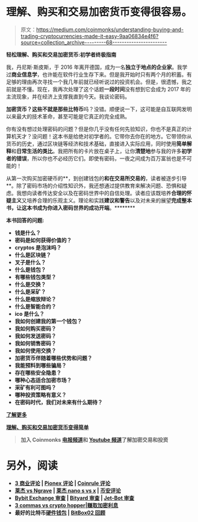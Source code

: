 # 理解、购买和交易加密货币变得很容易。

> 原文：<https://medium.com/coinmonks/understanding-buying-and-trading-cryptocurrencies-made-it-easy-9aa06834e4f6?source=collection_archive---------68----------------------->

**轻松理解、购买和交易加密货币:初学者终极指南**

我，丹尼斯·斯皮斯，于 2016 年离开德国，成为一名**独立于地点的企业家**。我学过**商业信息学**，也许能在软件行业生存下来。但是我开始时只有两个月的积蓄。有足够的理由再次寻找一个我几年前就已经听说过的投资机会。但是，很遗憾，我之前就是不懂。现在，我再次处理了这个话题**一段时间**没有想到它会成为 2017 年的主流现象，并在经济上支撑我直到今天。我谈论密码。

**加密货币？**这些不就是那些**比特币**吗？没错。顺便说一下，这可能是自互联网发明以来最大的技术革命，甚至可能是它真正的完全成熟。

你有没有想过处理密码的问题？但是你几乎没有任何先验知识，你也不是真正的计算机天才？没问题！这本书是给绝对初学者的。它带你去你在的地方。它带领你从货币的历史，通过区块链等经济和技术基础，直接进入实际应用，同时使用**简单解释**和**日常生活的类比**。我把所有的卡片放在桌子上，让你**清楚地**参与我的许多**初学者的错误**，所以你也不必经历它们。即使有密码，一夜之间成为百万富翁也是不可能的！

从第一次购买加密硬币的**，到创建钱包的**和在交易所交易的**，读者被逐步引导**。除了密码市场的介绍性知识外，我还想通过提供教育来解决问题、恐惧和疑虑。我想向读者传达安全以及在密码世界中的自信处理。读者应该既培养**合理的怀疑主义**又培养合理的乐观主义。理论和实践**建议和警告**以及对未来的展望**完成整本书，让这本书成为你进入密码世界的成功开端**。********

****本书回答的问题:****

*   **钱是什么？**
*   **密码是如何获得价值的？**
*   **cryptos 是泡沫吗？**
*   **什么是区块链？**
*   **叉子是什么？**
*   **什么是钱包？**
*   **有哪些钱包类型？**
*   **什么是交换？**
*   **什么是采矿？**
*   **什么是缩放辩论？**
*   **什么是智能合约？**
*   **ico 是什么？**
*   **我如何创建我的第一个钱包？**
*   **我如何购买密码？**
*   **我如何发送密码？**
*   **我如何销售密码？**
*   **我如何使用交换？**
*   **加密货币伴随着哪些优势和问题？**
*   **我能预料到哪些骗局？**
*   **存在哪些安全隐患？**
*   **哪种心态适合加密市场？**
*   **采矿有利可图吗？**
*   **哪种投资策略有意义？**
*   **在密码时代，我们对未来有什么期待？**

**[**了解更多**](https://www.digistore24.com/redir/223831/mctria/)**

**[**理解、购买和交易加密货币变得简单**](https://www.digistore24.com/redir/223831/mctria/)**

> **加入 Coinmonks [电报频道](https://t.me/coincodecap)和 [Youtube 频道](https://www.youtube.com/c/coinmonks/videos)了解加密交易和投资**

# **另外，阅读**

*   **[3 商业评论](/coinmonks/3commas-review-an-excellent-crypto-trading-bot-2020-1313a58bec92) | [Pionex 评论](https://coincodecap.com/pionex-review-exchange-with-crypto-trading-bot) | [Coinrule 评论](/coinmonks/coinrule-review-2021-a-beginner-friendly-crypto-trading-bot-daf0504848ba)**
*   **[莱杰 vs Ngrave](/coinmonks/ledger-vs-ngrave-zero-7e40f0c1d694) | [莱杰 nano s vs x](/coinmonks/ledger-nano-s-vs-x-battery-hardware-price-storage-59a6663fe3b0) | [币安评论](/coinmonks/binance-review-ee10d3bf3b6e)**
*   **[Bybit Exchange 审查](/coinmonks/bybit-exchange-review-dbd570019b71) | [Bityard 审查](https://coincodecap.com/bityard-reivew) | [Jet-Bot 审查](https://coincodecap.com/jet-bot-review)**
*   **[3 commas vs crypto hopper](/coinmonks/3commas-vs-pionex-vs-cryptohopper-best-crypto-bot-6a98d2baa203)|[赚取加密利息](/coinmonks/earn-crypto-interest-b10b810fdda3)**
*   **最好的比特币[硬件钱包](/coinmonks/hardware-wallets-dfa1211730c6) | [BitBox02 回顾](/coinmonks/bitbox02-review-your-swiss-bitcoin-hardware-wallet-c36c88fff29)**